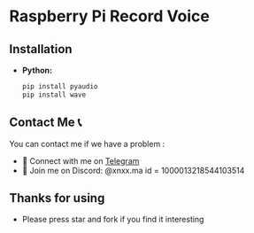 # Raspberry Pi Record Voice

## Installation
- **Python:**
  ```bash
  pip install pyaudio
  pip install wave
  ```

## Contact Me 📞
You can contact me if we have a problem :
- 🚀 Connect with me on [Telegram](https://t.me/mich0a)
- 💬 Join me on Discord: @xnxx.ma id = 1000013218544103514

## Thanks for using

- Please press star and fork if you find it interesting

